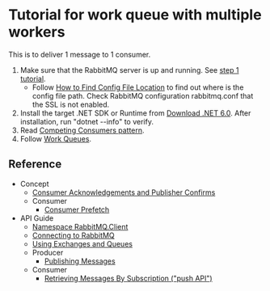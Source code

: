 # Tutorial for work queue with multiple workers

This is to deliver 1 message to 1 consumer.

1. Make sure that the RabbitMQ server is up and running. See [step 1 tutorial](../step1-install-server/README.md).
   - Follow [How to Find Config File Location](https://www.rabbitmq.com/configure.html#verify-configuration-config-file-location) to find out where is the config file path. Check RabbitMQ configuration rabbitmq.conf that the SSL is not enabled.
2. Install the target .NET SDK or Runtime from [Download .NET 6.0](https://dotnet.microsoft.com/en-us/download/dotnet/6.0). After installation, run "dotnet --info" to verify.
3. Read [Competing Consumers pattern](https://www.enterpriseintegrationpatterns.com/patterns/messaging/CompetingConsumers.html).
4. Follow [Work Queues](https://www.rabbitmq.com/tutorials/tutorial-two-dotnet.html).

## Reference

- Concept
  - [Consumer Acknowledgements and Publisher Confirms](https://www.rabbitmq.com/confirms.html)
  - Consumer
    - [Consumer Prefetch](https://www.rabbitmq.com/consumer-prefetch.html)
- API Guide
  - [Namespace RabbitMQ.Client](https://rabbitmq.github.io/rabbitmq-dotnet-client/api/RabbitMQ.Client.html)
  - [Connecting to RabbitMQ](https://www.rabbitmq.com/dotnet-api-guide.html#connecting)
  - [Using Exchanges and Queues](https://www.rabbitmq.com/dotnet-api-guide.html#exchanges-and-queues)
  - Producer
    - [Publishing Messages](https://www.rabbitmq.com/dotnet-api-guide.html#publishing)
  - Consumer
    - [Retrieving Messages By Subscription ("push API")](https://www.rabbitmq.com/dotnet-api-guide.html#consuming)
